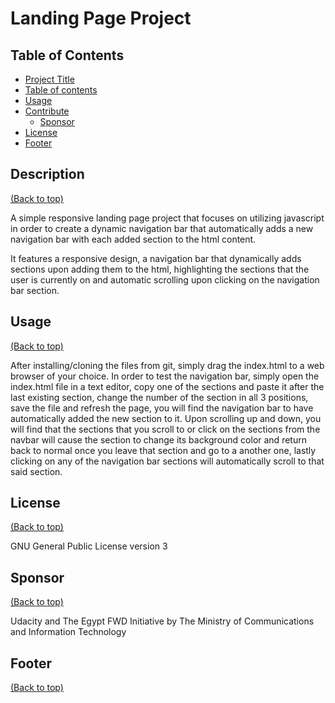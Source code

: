 # Landing Page Project

## Table of Contents

- [Project Title](#project-title)
- [Table of contents](#table-of-contents)
- [Usage](#usage)
- [Contribute](#contribute)
    - [Sponsor](#sponsor)
- [License](#license)
- [Footer](#footer)

## Description

[(Back to top)](#table-of-contents)

A simple responsive landing page project that focuses on utilizing javascript in order to create a dynamic navigation bar that automatically adds a new navigation bar with each added section to the html content.

It features a responsive design, a navigation bar that dynamically adds sections upon adding them to the html, highlighting the sections that the user is currently on and automatic scrolling upon clicking on the navigation bar section.


## Usage

[(Back to top)](#table-of-contents)

After installing/cloning the files from git, simply drag the index.html to a web browser of your choice. In order to test the navigation bar, simply open the index.html file in a text editor, copy one of the sections and paste it after the last existing section, change the number of the section in all 3 positions, save the file and refresh the page, you will find the navigation bar to have automatically added the new section to it. Upon scrolling up and down, you will find that the sections that you scroll to or click on the sections from the navbar will cause the section to change its background color and return back to normal once you leave that section and go to a another one, lastly clicking on any of the navigation bar sections will automatically scroll to that said section.


## License

[(Back to top)](#table-of-contents)

GNU General Public License version 3


## Sponsor

[(Back to top)](#table-of-contents)

Udacity and The Egypt FWD Initiative by The Ministry of Communications and Information Technology

## Footer
[(Back to top)](#table-of-contents)
